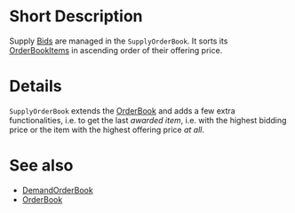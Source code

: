 # Short Description
Supply [Bids](./Bid) are managed in the `SupplyOrderBook`. It sorts its [OrderBookItems](./OrderBookItem) in ascending order of their offering price.

# Details
`SupplyOrderBook` extends the [OrderBook](./OrderBook) and adds a few extra functionalities, i.e. to get the last *awarded item*, i.e. with the highest bidding price or the item with the highest offering price *at all*. 

# See also 
* [DemandOrderBook](./DemandOrderBook)
* [OrderBook](./OrderBook)